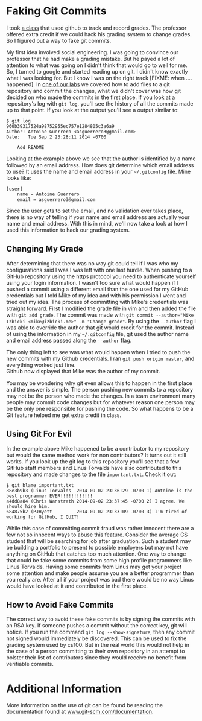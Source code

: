 # Faking Git Commits

I took [a class](https://github.com/mikeizbicki/ucr-cs100) that used github to track and record grades.
The professor offered extra credit if we could hack his grading system to change grades.
So I figured out a way to fake git commits.

My first idea involved social engineering.  I was going to convince our professor
that he had make a grading mistake.  But he payed a lot of
attention to what was going on I didn't think that would go to well
for me. So, I turned to google and started reading up on git. I
didn't know exactly what I was looking for.  But I know I was on the
right track [FIXME: when .... happened]. In [one of our labs](https://github.com/mikeizbicki/ucr-cs100/assignments/labs/lab1-git/) we covered how to add files to a git
repository and commit the changes, what we didn't cover was how git
decided on who made the commits in the first place. If you look at a
repository's log with `git log`, you'll see the history of all the commits
made up to that point. If you look at the output you'll see a output
similar to: 
```
$ git log
960b39317524a98752955ec757e1284805c3a6a9
Author: Antoine Guerrero <asguerrero3@gmail.com>
Date:   Tue Sep 2 23:28:11 2014 -0700

    Add README
```
Looking at the example above we see that the author is identified by a
name followed by an email address. How does git determine which email
address to use? It uses the name and email address in your
`~/.gitconfig` file.  Mine looks like:
```
[user]
    name = Antoine Guerrero
    email = asguerrero3@gmail.com
```
Since the user gets to set the email, and no validation
ever takes place, there is no way of telling if your name and email address
are actually your name and email address. With this in mind, we'll now take
a look at how I used this information to hack our grading system.

## Changing My Grade
After determining that there was no way git could tell if I was who my
configurations said I was I was left with one last hurdle. When pushing
to a GitHub repository using the https protocol you need to authenticate
yourself using your login information. I wasn't too sure what would
happen if I pushed a commit using a different email than the one used
for my GitHub credentials but I told Mike of my idea and with his
permission I went and tried out my idea. The process of committing with
Mike's credentials was straight forward. First I modified the grade file
in vim and then added the file with `git add grade`. The commit was made
with `git commit --author="Mike Izbicki <mike@izbicki.me>" -m "Change
grade"`. By using the `--author` flag I was able to override the author
that git would credit for the commit. Instead of using the information in
my `~/.gitconfig` file, git used the author name and email address passed
along the `--author` flag.

The only thing left to see was what would happen when I tried to push
the new commits with my Github credentials.  I ran `git push origin master`, and everything worked just fine.  
Github now displayed that Mike was the author of my commit. 

You may be wondering why git even allows this
to happen in the first place and the answer is simple. The person pushing
new commits to a repository may not be the person who made the changes.
In a team environment many people may commit code changes but for whatever
reason one person may be the only one responsible for pushing the code.
So what happens to be a Git feature helped me get extra credit in class.

## Using Git For Evil
In the example above Mike happened to be a contributor to my repository
but would the same method work for non contributors? It turns out it
still works. If you look up the git log to this repository you'll see
that a few GitHub staff members and Linus Torvalds have also contributed
to this repository and made changes to the file `important.txt`.
Check it out:

```
$ git blame important.txt
88e3b9b3 (Linus Torvalds  2014-09-02 23:36:29 -0700 1) Antoine is the best programmer EVER!!!!!!!!!!!!
a4dd8a84 (Chris Wanstrath 2014-09-02 23:37:45 -0700 2) I agree. We should hire him.
684875b2 (PJHyett         2014-09-02 23:33:09 -0700 3) I'm tired of working for GitHub, I QUIT!
```

While this case of committing commit fraud was rather innocent there are a few
not so innocent ways to abuse this feature. Consider the average CS student
that will be searching for job after graduation. Such a student may be
building a portfolio to present to possible employers but may not have
anything on GitHub that catches too much attention. One way to change
that could be fake some commits from some high profile programmers like
Linus Torvalds. Having some commits from Linus may get your project some
attention and make people assume you are a better programmer than you
really are. After all if your project was bad there would be no way
Linus would have looked at it and contributed in the first place.

## How to Avoid Fake Commits
The correct way to avoid these fake commits is by signing the commits with an RSA key.
If someone pushes a commit without the correct key, git will notice. 
If you run the command `git log --show-signature`, then any commit not signed
would immediately be discovered. 
This can be used to fix the grading system used by cs100. 
But in the real world this would not help
in the case of a person committing to their own repository in an attempt
to bolster their list of contributors since they would receive no
benefit from verifiable commits.

# Additional Information
More information on the use of git can be found be reading the
documentation found at www.git-scm.com/documentation.
